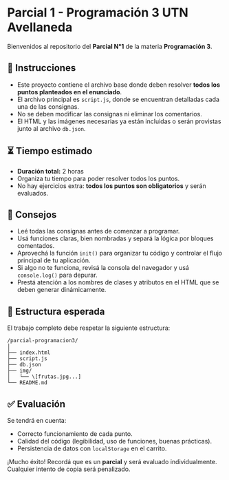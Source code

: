 # Parcial 1 - Programación 3 UTN Avellaneda

Bienvenidos al repositorio del **Parcial N°1** de la materia **Programación 3**.

## 📝 Instrucciones

- Este proyecto contiene el archivo base donde deben resolver **todos los puntos planteados en el enunciado**.
- El archivo principal es `script.js`, donde se encuentran detalladas cada una de las consignas.
- No se deben modificar las consignas ni eliminar los comentarios.
- El HTML y las imágenes necesarias ya están incluidas o serán provistas junto al archivo `db.json`.

## ⏳ Tiempo estimado

- **Duración total:** 2 horas
- Organiza tu tiempo para poder resolver todos los puntos.
- No hay ejercicios extra: **todos los puntos son obligatorios** y serán evaluados.

## 🧠 Consejos

- Leé todas las consignas antes de comenzar a programar.
- Usá funciones claras, bien nombradas y separá la lógica por bloques comentados.
- Aprovechá la función `init()` para organizar tu código y controlar el flujo principal de tu aplicación.
- Si algo no te funciona, revisá la consola del navegador y usá `console.log()` para depurar.
- Prestá atención a los nombres de clases y atributos en el HTML que se deben generar dinámicamente.

## 📁 Estructura esperada

El trabajo completo debe respetar la siguiente estructura:


```
/parcial-programacion3/
│
├── index.html
├── script.js
├── db.json
├── img/
│   └── \[frutas.jpg...]
└── README.md

```
## ✅ Evaluación

Se tendrá en cuenta:

- Correcto funcionamiento de cada punto.
- Calidad del código (legibilidad, uso de funciones, buenas prácticas).
- Persistencia de datos con `localStorage` en el carrito.


¡Mucho éxito! Recordá que es un **parcial** y será evaluado individualmente.  
Cualquier intento de copia será penalizado.



